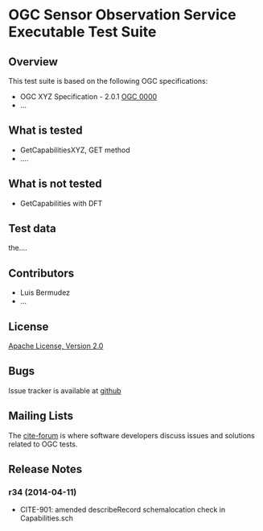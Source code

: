 # OGC Sensor Observation Service Executable Test Suite

## Overview

This test suite is based on the following OGC specifications:

- OGC XYZ Specification - 2.0.1 [OGC 0000](http://portal.opengeospatial.org/files/?artifact_id=00000) 
- ...

## What is tested

- GetCapabilitiesXYZ, GET method
- ....

## What is not tested

- GetCapabilities with DFT


##  Test data

the....

##  Contributors

- Luis Bermudez
- ...

##  License

[Apache License, Version 2.0](http://opensource.org/licenses/Apache-2.0 "Apache License")

## Bugs

Issue tracker is available at [github](https://github.com/opengeospatial/ets-sos10/issues)

## Mailing Lists

The [cite-forum](http://cite.opengeospatial.org/forum) is where software developers discuss issues and solutions related to OGC tests. 


##  Release Notes

### r34 (2014-04-11)

- CITE-901: amended describeRecord schemalocation check in Capabilities.sch

